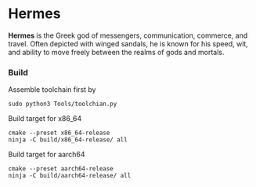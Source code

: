 # Hermes

**Hermes** is the Greek god of messengers, communication, commerce, and travel. Often depicted with winged sandals, he is known for his speed, wit, and ability to move freely between the realms of gods and mortals.  

### Build

Assemble toolchain first by  

```
sudo python3 Tools/toolchian.py
```

Build target for x86_64  
```
cmake --preset x86_64-release
ninja -C build/x86_64-release/ all
```

Build target for aarch64  
```
cmake --preset aarch64-release
ninja -C build/aarch64-release/ all
```